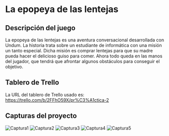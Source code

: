 # La epopeya de las lentejas

## Descripción del juego

La epopeya de las lentejas es una aventura conversacional desarrollada con Undum. La historia trata sobre un estudiante de informática con una misión un tanto especial. Dicha misión es comprar lentejas para que su madre pueda hacer el delicioso guiso para comer. Ahora todo queda en las manos del jugador, que tendrá que afrontar algunos obstáculos para conseguir el objetivo.


## Tablero de Trello

La URL del tablero de Trello usado es: <https://trello.com/b/2FFhO59X/pr%C3%A1ctica-2>


## Capturas del proyecto


![Captura1](dagil-2021-pr2-amm00337/capturas_practica2/1.png)
![Captura2](/dagil-2021-pr2-amm00337/capturas_practica2/2.png)
![Captura3](/dagil-2021-pr2-amm00337/capturas_practica2/3.png)
![Captura4](/dagil-2021-pr2-amm00337/capturas_practica2/Captura09-03-21.png)
![Captura5](/dagil-2021-pr2-amm00337/capturas_practica2/captura28-02-21.png)
